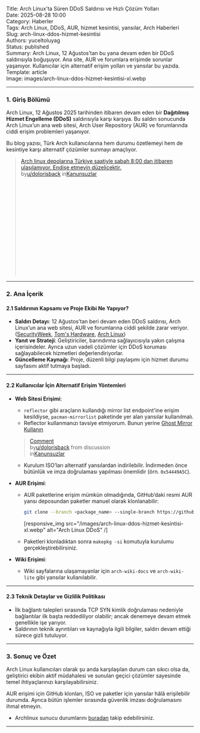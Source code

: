 Title: Arch Linux'ta Süren DDoS Saldırısı ve Hızlı Çözüm Yolları  
Date: 2025-08-28 10:00  
Category: Haberler  
Tags: Arch Linux, DDoS, AUR, hizmet kesintisi, yansılar, Arch Haberleri  
Slug: arch-linux-ddos-hizmet-kesintisi  
Authors: yuceltoluyag  
Status: published  
Summary: Arch Linux, 12 Ağustos’tan bu yana devam eden bir DDoS saldırısıyla boğuşuyor. Ana site, AUR ve forumlara erişimde sorunlar yaşanıyor. Kullanıcılar için alternatif erişim yolları ve yansılar bu yazıda.  
Template: article  
Image: images/arch-linux-ddos-hizmet-kesintisi-xl.webp

---

### 1. Giriş Bölümü  

Arch Linux, 12 Ağustos 2025 tarihinden itibaren devam eden bir **Dağıtılmış Hizmet Engelleme (DDoS)** saldırısıyla karşı karşıya. Bu saldırı sonucunda Arch Linux’un ana web sitesi, Arch User Repository (AUR) ve forumlarında ciddi erişim problemleri yaşanıyor.  

Bu blog yazısı, Türk Arch kullanıcılarına hem durumu özetlemeyi hem de kesintiye karşı alternatif çözümler sunmayı amaçlıyor.  

<blockquote class="reddit-embed-bq" style="height:316px" data-embed-theme="dark" data-embed-height="240"><a href="https://www.reddit.com/r/Kanunsuzlar/comments/1mo1rws/arch_linux_depolar%c4%b1na_t%c3%bcrkiye_saatiyle_sabah_800/">Arch linux depolarına Türkiye saatiyle sabah 8:00 dan itibaren ulaşılamıyor. Endişe etmeyin düzelicektir.</a><br> by<a href="https://www.reddit.com/user/dolorisback/">u/dolorisback</a> in<a href="https://www.reddit.com/r/Kanunsuzlar/">Kanunsuzlar</a></blockquote><script async="" src="https://embed.reddit.com/widgets.js" charset="UTF-8"></script>  

---

### 2. Ana İçerik  

#### 2.1 Saldırının Kapsamı ve Proje Ekibi Ne Yapıyor?  

* **Saldırı Detayı**: 12 Ağustos’tan beri devam eden DDoS saldırısı, Arch Linux’un ana web sitesi, AUR ve forumlarına ciddi şekilde zarar veriyor. ([SecurityWeek][1], [Tom's Hardware][2], [Arch Linux][3])  
* **Yanıt ve Strateji**: Geliştiriciler, barındırma sağlayıcısıyla yakın çalışma içerisindeler. Ayrıca uzun vadeli çözümler için DDoS koruması sağlayabilecek hizmetleri değerlendiriyorlar.  
* **Güncelleme Kaynağı**: Proje, düzenli bilgi paylaşımı için hizmet durumu sayfasını aktif tutmaya başladı.  

---

#### 2.2 Kullanıcılar İçin Alternatif Erişim Yöntemleri  

* **Web Sitesi Erişimi**:  

  * `reflector` gibi araçların kullandığı mirror list endpoint'ine erişim kesildiyse, `pacman-mirrorlist` paketinde yer alan yansılar kullanılmalı.  
  * Reflector kullanmanızı tavsiye etmiyorum. Bunun yerine [Ghost Mirror Kullanın](/ghostmirror-arch-linux-kullanimi/)  

  <blockquote class="reddit-embed-bq" data-embed-theme="dark" data-embed-height="548"><a href="https://www.reddit.com/r/Kanunsuzlar/comments/1mxfde9/comment/na8fh8q/">Comment</a><br> by<a href="https://www.reddit.com/user/dolorisback/">u/dolorisback</a> from discussion<a href="https://www.reddit.com/r/Kanunsuzlar/comments/1mxfde9/son_hizmet_kesintileri_aur_arch_linux/"></a><br> in<a href="https://www.reddit.com/r/Kanunsuzlar/">Kanunsuzlar</a></blockquote><script async="" src="https://embed.reddit.com/widgets.js" charset="UTF-8"></script>  

  * Kurulum ISO’ları alternatif yansılardan indirilebilir. İndirmeden önce bütünlük ve imza doğrulaması yapılması önemlidir (örn. `0x54449A5C`).  

* **AUR Erişimi**:  

  * AUR paketlerine erişim mümkün olmadığında, GitHub’daki resmi AUR yansı deposundan paketler manuel olarak klonlanabilir:  

    ```bash
    git clone --branch <package_name> --single-branch https://github.com/archlinux/aur.git <package_name>
    ```  

    [responsive_img src="/images/arch-linux-ddos-hizmet-kesintisi-xl.webp" alt="Arch Linux DDoS" /]  

  * Paketleri klonladıktan sonra `makepkg -si` komutuyla kurulumu gerçekleştirebilirsiniz.  

* **Wiki Erişimi**:  

  * Wiki sayfalarına ulaşamayanlar için `arch-wiki-docs` ve `arch-wiki-lite` gibi yansılar kullanılabilir.  

---

#### 2.3 Teknik Detaylar ve Gizlilik Politikası  

* İlk bağlantı talepleri sırasında TCP SYN kimlik doğrulaması nedeniyle bağlantılar ilk başta reddediliyor olabilir; ancak denemeye devam etmek genellikle işe yarıyor.  
* Saldırının teknik ayrıntıları ve kaynağıyla ilgili bilgiler, saldırı devam ettiği sürece gizli tutuluyor.  

---

### 3. Sonuç ve Özet  

Arch Linux kullanıcıları olarak şu anda karşılaşılan durum can sıkıcı olsa da, geliştirici ekibin aktif müdahalesi ve sunulan geçici çözümler sayesinde temel ihtiyaçlarınızı karşılayabilirsiniz.  

AUR erişimi için GitHub klonları, ISO ve paketler için yansılar hâlâ erişilebilir durumda. Ayrıca bütün işlemler sırasında güvenlik imzası doğrulamasını ihmal etmeyin.  

- Archlinux sunucu durumlarını [buradan](https://status.archlinux.org/) takip edebilirsiniz.

---

[1]: https://www.securityweek.com/arch-linux-project-responding-to-week-long-ddos-attack/?utm_source=yuceltoluyag.github.io "Arch Linux Project Responding to Week-Long DDoS Attack"  
[2]: https://www.tomshardware.com/software/linux/arch-linux-continues-to-feel-the-force-of-a-ddos-attack-after-two-brutal-weeks-attackers-yet-to-be-identified-as-project-struggles-to-restore-full-service?utm_source=yuceltoluyag.github.io "Arch Linux continues to feel the force of a DDoS attack after two brutal weeks - attackers yet to be identified as project struggles to restore full service"  
[3]: https://archlinux.org/news/recent-services-outages/?utm_source=yuceltoluyag.github.io "News: Recent service outages - Arch Linux"  
